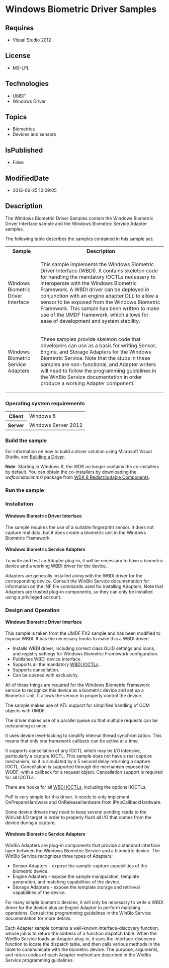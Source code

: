 # Windows Biometric Driver Samples
## Requires
* Visual Studio 2012
## License
* MS-LPL
## Technologies
* UMDF
* Windows Driver
## Topics
* Biometrics
* Devices and sensors
## IsPublished
* False
## ModifiedDate
* 2013-06-25 10:09:05
## Description

<div id="mainSection">
<p>The Windows Biometric Driver Samples contain the Windows Biometric Driver Interface sample and the Windows Biometric Service Adapter samples.
</p>
<p>The following table describes the samples contained in this sample set:</p>
<table>
<tbody>
<tr>
<th>Sample</th>
<th>Description</th>
</tr>
<tr>
<td>
<p>Windows Biometric Driver Interface</p>
</td>
<td>
<p>This sample implements the Windows Biometric Driver Interface (WBDI). It contains skeleton code for handling the mandatory IOCTLs necessary to interoperate with the Windows Biometric Framework. A WBDI driver can be deployed in conjunction with an engine
 adapter DLL to allow a sensor to be exposed from the Windows Biometric Framework. This sample has been written to make use of the UMDF framework, which allows for ease of development and system stability.</p>
</td>
</tr>
<tr>
<td>
<p>Windows Biometric Service Adapters</p>
</td>
<td>
<p>These samples provide skeleton code that developers can use as a basis for writing Sensor, Engine, and Storage Adapters for the Windows Biometric Service. Note that the stubs in these samples are non-functional, and Adapter writers will need to follow the
 programming guidelines in the WinBio Service documentation in order produce a working Adapter component.</p>
</td>
</tr>
</tbody>
</table>
<h3>Operating system requirements</h3>
<table>
<tbody>
<tr>
<th>Client</th>
<td><dt>Windows&nbsp;8 </dt></td>
</tr>
<tr>
<th>Server</th>
<td><dt>Windows Server&nbsp;2012 </dt></td>
</tr>
</tbody>
</table>
<h3>Build the sample</h3>
<p>For information on how to build a driver solution using Microsoft Visual Studio, see
<a href="http://msdn.microsoft.com/en-us/library/windows/hardware/ff554644">Building a Driver</a>.</p>
<p class="note"><b>Note</b>&nbsp;&nbsp;Starting in Windows&nbsp;8, the WDK no longer contains the co-installers by default. You can obtain the co-installers by downloading the
<i>wdfcoinstaller.msi</i> package from <a href="http://go.microsoft.com/fwlink/p/?LinkID=226396">
WDK 8 Redistributable Components</a>.</p>
<h3>Run the sample</h3>
<h3><a id="Installation"></a><a id="installation"></a><a id="INSTALLATION"></a>Installation</h3>
<h4><a id="Windows_Biometric_Driver_Interface"></a><a id="windows_biometric_driver_interface"></a><a id="WINDOWS_BIOMETRIC_DRIVER_INTERFACE"></a>Windows Biometric Driver Interface</h4>
<p>The sample requires the use of a suitable fingerprint sensor. It does not capture real data, but it does create a biometric unit in the Windows Biometric Framework.</p>
<h4><a id="Windows_Biometric_Service_Adapters"></a><a id="windows_biometric_service_adapters"></a><a id="WINDOWS_BIOMETRIC_SERVICE_ADAPTERS"></a>Windows Biometric Service Adapters</h4>
<p>To write and test an Adapter plug-in, it will be necessary to have a biometric device and a working WBDI driver for the device.</p>
<p>Adapters are generally installed along with the WBDI driver for the corresponding device. Consult the WinBio Service documentation for information on the INF file commands used for installing Adapters. Note that Adapters are trusted plug-in components, so
 they can only be installed using a privileged account.</p>
<h3><a id="Design_and_Operation"></a><a id="design_and_operation"></a><a id="DESIGN_AND_OPERATION"></a>Design and Operation</h3>
<h4><a id="Windows_Biometric_Driver_Interface"></a><a id="windows_biometric_driver_interface"></a><a id="WINDOWS_BIOMETRIC_DRIVER_INTERFACE"></a>Windows Biometric Driver Interface</h4>
<p>This sample is taken from the UMDF FX2 sample and has been modified to expose WBDI. It has the necessary hooks to make this a WBDI driver:</p>
<ul>
<li>Installs WBDI driver, including correct class GUID settings and icons, and registry settings for Windows Biometric Framework configuration.
</li><li>Publishes WBDI device interface. </li><li>Supports all the mandatory <a href="http://msdn.microsoft.com/en-us/library/windows/hardware/ff536414">
WBDI IOCTLs</a>. </li><li>Supports cancellation. </li><li>Can be opened with exclusivity. </li></ul>
<p>All of these things are required for the Windows Biometric Framework service to recognize this device as a biometric device and set up a Biometric Unit. It allows the service to properly control the device.</p>
<p>The sample makes use of ATL support for simplified handling of COM objects with UMDF.
</p>
<p>The driver makes use of a parallel queue so that multiple requests can be outstanding at once.
</p>
<p>It uses device level-locking to simplify internal thread synchronization. This means that only one framework callback can be active at a time.</p>
<p>It supports cancellation of any IOCTL which may be I/O intensive, particularly a capture IOCTL. This sample does not have a real capture mechanism, so it is simulated by a 5 second delay returning a capture IOCTL. Cancellation is supported through the mechanism
 exposed by WUDF, with a callback for a request object. Cancellation support is required for all IOCTLs.</p>
<p>There are hooks for all <a href="http://msdn.microsoft.com/en-us/library/windows/hardware/ff536414">
WBDI IOCTLs</a>, including the optional IOCTLs.</p>
<p>PnP is very simple for this driver. It needs to only implement OnPrepareHardware and OnReleaseHardware from IPnpCallbackHardware.</p>
<p>Some device drivers may need to keep several pending reads to the WinUsb I/O target in order to properly flush all I/O that comes from the device during a capture.</p>
<h4><a id="Windows_Biometric_Service_Adapters"></a><a id="windows_biometric_service_adapters"></a><a id="WINDOWS_BIOMETRIC_SERVICE_ADAPTERS"></a>Windows Biometric Service Adapters</h4>
<p>WinBio Adapters are plug-in components that provide a standard interface layer between the Windows Biometric Service and a biometric device. The WinBio Service recognizes three types of Adapters:</p>
<ul>
<li>Sensor Adapters - expose the sample-capture capabilities of the biometric device.
</li><li>Engine Adapters - expose the sample manipulation, template generation, and matching capabilities of the device.
</li><li>Storage Adapters - expose the template storage and retrieval capabilities of the device.
</li></ul>
<p>For many simple biometric devices, it will only be necessary to write a WBDI driver for the device plus an Engine Adapter to perform matching operations. Consult the programming guidelines in the WinBio Service documentation for more details.</p>
<p>Each Adapter sample contains a well-known interface-discovery function, whose job is to return the address of a function dispatch table. When the WinBio Service loads an Adapter plug-in, it uses the interface-discovery function to locate the dispatch table,
 and then calls various methods in the table to communicate with the biometric device. The purpose, arguments, and return codes of each Adapter method are described in the WinBio Service programming guidelines.</p>
</div>
